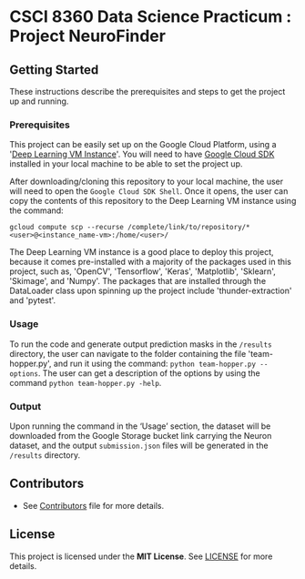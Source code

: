 # CSCI 8360 Data Science Practicum : Project NeuroFinder


  ## Getting Started
  These instructions describe the prerequisites and steps to get the project up and running.

  ### Prerequisites
  This project can be easily set up on the Google Cloud Platform, using a '[Deep Learning VM Instance](https://console.cloud.google.com/marketplace/details/click-to-deploy-images/deeplearning)'. You will need to have [Google Cloud SDK](https://cloud.google.com/sdk/install) installed in your local machine to be able to set the project up.

  After downloading/cloning this repository to your local machine, the user will need to open the `Google Cloud SDK Shell`. Once it opens, the user can copy the contents of this repository to the Deep Learning VM instance using the command:

  `gcloud compute scp --recurse /complete/link/to/repository/* <user>@<instance_name-vm>:/home/<user>/`

  The Deep Learning VM instance is a good place to deploy this project, because it comes pre-installed with a majority of the packages used in this project, such as, 'OpenCV', 'Tensorflow', 'Keras', 'Matplotlib', 'Sklearn', 'Skimage', and 'Numpy'. The packages that are installed through the DataLoader class upon spinning up the project include 'thunder-extraction' and 'pytest'.

  ### Usage
  To run the code and generate output prediction masks in the `/results` directory, the user can navigate to the folder containing the file 'team-hopper.py', and run it using the command: `python team-hopper.py --options`. The user can get a description of the options by using the command `python team-hopper.py -help`.

  ### Output
  Upon running the command in the ‘Usage’ section, the dataset will be downloaded from the Google Storage bucket link carrying the Neuron dataset, and the output `submission.json` files will be generated in the `/results` directory.

  ## Contributors
* See [Contributors](CONTRIBUTORS.md) file for more details.

## License
This project is licensed under the **MIT License**. See [LICENSE](LICENSE) for more details.
